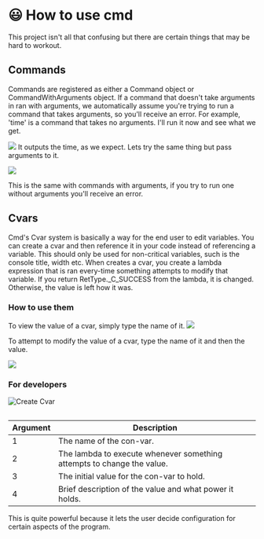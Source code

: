 ﻿# :smiley: How to use cmd

This project isn't all that confusing but there are certain things that may be hard to workout.

## Commands

Commands are registered as either a Command object or CommandWithArguments object. If a command that doesn't take arguments in ran with arguments, we automatically assume you're trying to run a command that takes arguments, so you'll receive an error. For example, 'time' is a command that takes no arguments. I'll run it now and see what we get.

![](https://cdn.discordapp.com/attachments/715986045279141949/818139628774096966/unknown.png)
It outputs the time, as we expect. Lets try the same thing but pass arguments to it.

![](https://cdn.discordapp.com/attachments/715986045279141949/818140284398993418/unknown.png)

This is the same with commands with arguments, if you try to run one without arguments you'll receive an error.

## Cvars

Cmd's Cvar system is basically a way for the end user to edit variables. You can create a cvar and then reference it in your code instead of referencing a variable. This should only be used for non-critical variables, such is the console title, width etc. When creates a cvar, you create a lambda expression that is ran every-time something attempts to modify that variable. If you return RetType._C_SUCCESS from the lambda, it is changed. Otherwise, the value is left how it was.

### How to use them

To view the value of a cvar, simply type the name of it.
![](https://cdn.discordapp.com/attachments/715986045279141949/818141708097028116/unknown.png)

To attempt to modify the value of a cvar, type the name of it and then the value.

![](https://cdn.discordapp.com/attachments/715986045279141949/818142050662481980/unknown.png)

### For developers

![Create Cvar](https://cdn.discordapp.com/attachments/715986045279141949/818142391374577694/unknown.png)

```
```
| Argument    | Description |
| ---         | ----------- |
| 1        | The name of the con-var. |
| 2  | The lambda to execute whenever something attempts to change the value. |
| 3 | The initial value for the con-var to hold. |
| 4 | Brief description of the value and what power it holds. |

This is quite powerful because it lets the user decide configuration for certain aspects of the program.
